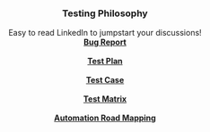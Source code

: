 <h3 align="center">Testing Philosophy</h3>

  <p align="center">
    Easy to read LinkedIn to jumpstart your discussions!
    <br />
    <a href="https://www.linkedin.com/posts/shrirachana_qa-quality-activity-7083931796488273920-QAAs?utm_source=share&utm_medium=member_desktop"><strong>Bug Report</strong></a>
    <br />
    <br />
    <a href="https://www.linkedin.com/posts/shrirachana_qa-quality-activity-7083931796488273920-QAAs?utm_source=share&utm_medium=member_desktop"><strong>Test Plan</strong></a>
    <br />
    <br />
    <a href="https://www.linkedin.com/posts/shrirachana_qa-quality-activity-7083931796488273920-QAAs?utm_source=share&utm_medium=member_desktop"><strong>Test Case</strong></a>
    <br />
    <br />
    <a href="https://www.linkedin.com/posts/shrirachana_qa-quality-activity-7083931796488273920-QAAs?utm_source=share&utm_medium=member_desktop"><strong>Test Matrix</strong></a>
    <br />
    <br />
    <a href="https://www.linkedin.com/posts/shrirachana_qa-quality-activity-7083931796488273920-QAAs?utm_source=share&utm_medium=member_desktop"><strong>Automation Road Mapping</strong></a>
    <br />

</p>
</div>
